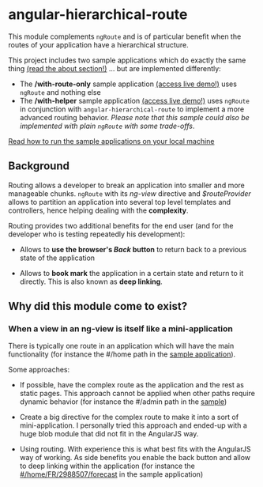 angular-hierarchical-route
==========================

This module complements `ngRoute` and is of particular benefit when the routes of your application have a hierarchical structure.

This project includes two sample applications which do exactly the same thing
[(read the about section!)](http://adelinor.github.io/angular-hierarchical-route/sample/with-helper/#/about) ... but are implemented differently:

* The **/with-route-only** sample application
  [(access live demo!)](http://adelinor.github.io/angular-hierarchical-route/sample/with-route-only)
  uses `ngRoute` and nothing else
* The **/with-helper** sample application
  [(access live demo!)](http://adelinor.github.io/angular-hierarchical-route/sample/with-helper)
  uses `ngRoute` in conjunction with `angular-hierarchical-route` to implement a more
  advanced routing behavior. *Please note that this sample could also be implemented with plain `ngRoute` with some trade-offs*.

[Read how to run the sample applications on your local machine](site/RunSampleOnLocalhost.md)

Background
----------
Routing allows a developer to break an application into smaller and more
manageable chunks.
`ngRoute` with its *ng-view* directive and *$routeProvider* allows to partition an
application into several top level templates and controllers, hence helping
dealing with the **complexity**.

Routing provides two additional benefits for the end user (and for the developer
who is testing repeatedly his development):

* Allows to **use the browser's _Back_ button** to return back to a previous state
  of the application
 
* Allows to **book mark** the application in a certain state and return to it directly.
  This is also known as **deep linking**.

Why did this module come to exist?
---------------------------------

### When a view in an ng-view is itself like a mini-application
There is typically one route in an application which will have the main functionality
(for instance the #/home path in the
[sample application](http://adelinor.github.io/angular-hierarchical-route/sample/with-route-only)).

Some approaches:

* If possible, have the complex route as the application and the rest as static pages.
  This approach cannot be applied when other paths require dynamic behavior (for
  instance the #/admin path in the [sample](http://adelinor.github.io/angular-hierarchical-route/sample/with-route-only))

* Create a big directive for the complex route to make it into a sort of mini-application. I personally tried this approach and ended-up with a huge blob module
that did not fit in the AngularJS way.

* Using routing. With experience this is what best fits with
the AngularJS way of working. As side benefits you enable the back button
and allow to deep linking within the application (for instance the
[#/home/FR/2988507/forecast](http://adelinor.github.io/angular-hierarchical-route/sample/with-helper/#/home/FR/2988507/forecast) in the sample application)